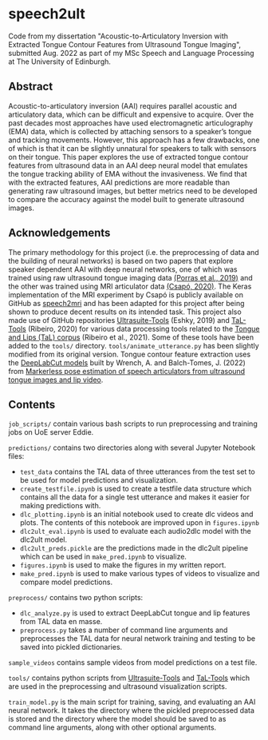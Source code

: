 # speech2ult
Code from my dissertation "Acoustic-to-Articulatory Inversion with Extracted Tongue Contour Features from Ultrasound Tongue Imaging", submitted Aug. 2022 as part of my MSc Speech and Language Processing at The University of Edinburgh.

## Abstract
Acoustic-to-articulatory inversion (AAI) requires parallel acoustic and articulatory data, which can be difficult and expensive to acquire. Over the past decades most approaches have used electromagnetic articulography (EMA) data, which is collected by attaching sensors to a speaker’s tongue and tracking movements. However, this approach has a few drawbacks, one of which is that it can be slightly unnatural for speakers to talk with sensors on their tongue. This paper explores the use of extracted tongue contour features from ultrasound data in an AAI deep neural model that emulates the tongue tracking ability of EMA without the invasiveness. We find that with the extracted features, AAI predictions are more readable than generating raw ultrasound images, but better metrics need to be developed to compare the accuracy against the model built to generate ultrasound images.

## Acknowledgements
The primary methodology for this project (i.e. the preprocessing of data and the building of neural networks) is based on two papers that explore speaker dependent AAI with deep neural networks, one of which was trained using raw ultrasound tongue imaging data [(Porras et al., 2019)](https://arxiv.org/abs/1904.06083) and the other was trained using MRI articulator data [(Csapó, 2020)](https://arxiv.org/abs/2008.02098). The Keras implementation of the MRI experiment by Csapó is publicly available on GitHub as [speech2mri](https://github.com/BME-SmartLab/speech2mri) and has been adapted for this project after being shown to produce decent results on its intended task. This project also made use of GitHub repositories [Ultrasuite-Tools](https://github.com/UltraSuite/ultrasuite-tools) (Eshky, 2019) and [TaL-Tools](https://github.com/UltraSuite/tal-tools) (Ribeiro, 2020) for various data processing tools related to the [Tongue and Lips (TaL) corpus](https://arxiv.org/abs/2011.09804) (Ribeiro et al., 2021). Some of these tools have been added to the `tools/` directory. `tools/animate_utterance.py` has been slightly modified from its original version.
Tongue contour feature extraction uses the [DeepLabCut models](https://github.com/articulateinstruments/DeepLabCut-for-Speech-Production) built by Wrench, A. and Balch-Tomes, J. (2022) from [Markerless pose estimation of speech articulators from ultrasound tongue images and lip video](https://doi.org/10.3390/s22031133).


## Contents
`job_scripts/` contain various bash scripts to run preprocessing and training jobs on UoE server Eddie.

`predictions/` contains two directories along with several Jupyter Notebook files:
  - `test_data` contains the TAL data of three utterances from the test set to be used for model predictions and visualization.
  - `create_testfile.ipynb` is used to create a testfile data structure which contains all the data for a single test utterance and makes it easier for making predictions with.
  - `dlc_plotting.ipynb` is an initial notebook used to create dlc videos and plots. The contents of this notebook are improved upon in `figures.ipynb`
  - `dlc2ult_eval.ipynb` is used to evaluate each audio2dlc model with the dlc2ult model.
  - `dlc2ult_preds.pickle` are the predictions made in the dlc2ult pipeline which can be used in `make_pred.ipynb` to visualize.
  - `figures.ipynb` is used to make the figures in my written report.
  - `make_pred.ipynb` is used to make various types of videos to visualize and compare model predictions.

`preprocess/` contains two python scripts:
  - `dlc_analyze.py` is used to extract DeepLabCut tongue and lip features from TAL data en masse.
  -  `preprocess.py` takes a number of command line arguments and preprocesses the TAL data for neural network training and testing to be saved into pickled dictionaries.

`sample_videos` contains sample videos from model predictions on a test file.

`tools/` contains python scripts from [Ultrasuite-Tools](https://github.com/UltraSuite/ultrasuite-tools) and [TaL-Tools](https://github.com/UltraSuite/tal-tools) which are used in the preprocessing and ultrasound visualization scripts.

`train_model.py` is the main script for training, saving, and evaluating an AAI neural network. It takes the directory where the pickled preprocessed data is stored and the directory where the model should be saved to as command line arguments, along with other optional arguments.
